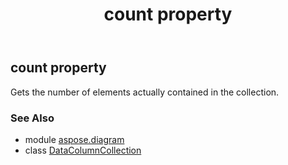 ﻿---
title: count property
second_title: Aspose.Diagram for Python via .NET API References
description: 
type: docs
weight: 70
url: /python-net/aspose.diagram/datacolumncollection/count/
is_root: false
---

## count property


Gets the number of elements actually contained in the collection.

### See Also
* module [aspose.diagram](../../)
* class [DataColumnCollection](/diagram/python-net/aspose.diagram/datacolumncollection)
